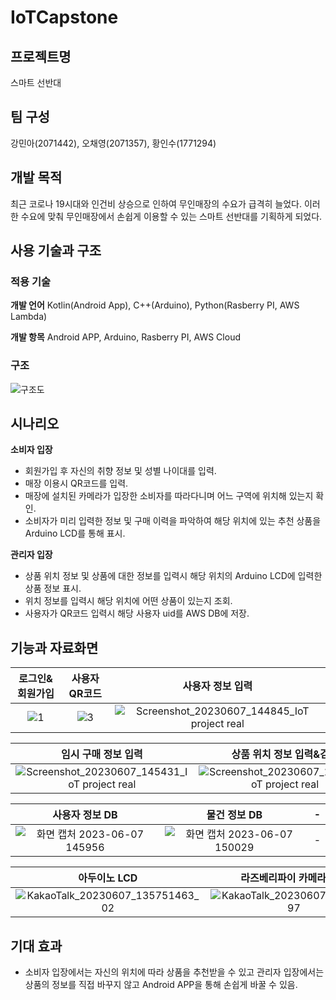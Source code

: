 # IoTCapstone
## 프로젝트명
스마트 선반대

## 팀 구성
강민아(2071442), 오채영(2071357), 황인수(1771294)

## 개발 목적
최근 코로나 19시대와 인건비 상승으로 인하여 무인매장의 수요가 급격히 늘었다. 이러한 수요에 맞춰 무인매장에서 손쉽게 이용할 수 있는 스마트 선반대를 기획하게 되었다.

## 사용 기술과 구조

### 적용 기술
**개발 언어** Kotlin(Android App), C++(Arduino), Python(Rasberry PI, AWS Lambda)

**개발 항목** Android APP, Arduino, Rasberry PI, AWS Cloud

### 구조
![구조도](https://github.com/Insoo-Hwang/IoTCapstone/assets/70841847/1d289ea7-c7e1-45c2-b4fb-723aa48b2895)


## 시나리오

**소비자 입장**
  - 회원가입 후 자신의 취향 정보 및 성별 나이대를 입력.
  - 매장 이용시 QR코드를 입력.
  - 매장에 설치된 카메라가 입장한 소비자를 따라다니며 어느 구역에 위치해 있는지 확인.
  - 소비자가 미리 입력한 정보 및 구매 이력을 파악하여 해당 위치에 있는 추천 상품을 Arduino LCD를 통해 표시.

**관리자 입장**
  - 상품 위치 정보 및 상품에 대한 정보를 입력시 해당 위치의 Arduino LCD에 입력한 상품 정보 표시.
  - 위치 정보를 입력시 해당 위치에 어떤 상품이 있는지 조회.
  - 사용자가 QR코드 입력시 해당 사용자 uid를 AWS DB에 저장.


## 기능과 자료화면

| 로그인&회원가입 | 사용자 QR코드 | 사용자 정보 입력 |
|:-------------------------------------:|:-------------------------------------------------:|:-----------------------------------------------:|
|![1](https://github.com/Insoo-Hwang/IoTCapstone/assets/70841847/6dc3c975-d394-4721-ba5a-4456c5fdaf10)|![3](https://github.com/Insoo-Hwang/IoTCapstone/assets/70841847/c06c27d3-16b2-4910-91f0-0814c8889a37)|![Screenshot_20230607_144845_IoT project real](https://github.com/Insoo-Hwang/IoTCapstone/assets/70841847/cdea99ec-33fa-4add-acba-b615761d9f8a)|

| 임시 구매 정보 입력 | 상품 위치 정보 입력&검색 | - |
|:-------------------------------------:|:-------------------------------------------------:|:-----------------------------------------------:|
|![Screenshot_20230607_145431_IoT project real](https://github.com/Insoo-Hwang/IoTCapstone/assets/70841847/30cf77f1-4722-41b4-85ce-9bdefcb998b9)|![Screenshot_20230607_145511_IoT project real](https://github.com/Insoo-Hwang/IoTCapstone/assets/70841847/fbabbf0d-1a65-43b5-bee4-62e148947939)| - |

| 사용자 정보 DB | 물건 정보 DB | - |
|:-------------------------------------:|:-------------------------------------------------:|:-----------------------------------------------:|
|![화면 캡처 2023-06-07 145956](https://github.com/Insoo-Hwang/IoTCapstone/assets/70841847/4a5888ca-9d12-4393-ab62-f264a654f06f)|![화면 캡처 2023-06-07 150029](https://github.com/Insoo-Hwang/IoTCapstone/assets/70841847/ffbe0467-6f40-45dc-94a5-885530278be1)| - |

| 아두이노 LCD | 라즈베리파이 카메라 화면 | - |
|:-------------------------------------:|:-------------------------------------------------:|:-------------------------------------------------:|
|![KakaoTalk_20230607_135751463_02](https://github.com/Insoo-Hwang/IoTCapstone/assets/70841847/c2215ddc-e895-4d47-a3b3-e29116c96929)|![KakaoTalk_20230607_150914397](https://github.com/Insoo-Hwang/IoTCapstone/assets/70841847/adddc1b8-a0f7-4175-a603-88a3ae89cbe9)| - |


## 기대 효과
  - 소비자 입장에서는 자신의 위치에 따라 상품을 추천받을 수 있고 관리자 입장에서는 상품의 정보를 직접 바꾸지 않고 Android APP을 통해 손쉽게 바꿀 수 있음.
